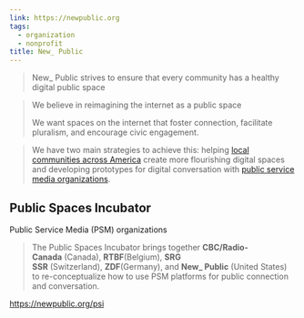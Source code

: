 ```yaml
---
link: https://newpublic.org
tags:
  - organization
  - nonprofit
title: New_ Public
---
```

> New_ Public strives to ensure that every community has a healthy digital public space


> We believe in reimagining the internet as a public space
> 
> We want spaces on the internet that foster connection, facilitate pluralism, and encourage civic engagement.

> We have two main strategies to achieve this: helping [local communities across America](https://newpublic.org/local-connection) create more flourishing digital spaces and developing prototypes for digital conversation with [public service media organizations](https://newpublic.org/psi).

## Public Spaces Incubator

Public Service Media (PSM) organizations 

> The Public Spaces Incubator brings together **CBC/Radio-Canada** (Canada), **RTBF**(Belgium), **SRG SSR** (Switzerland), **ZDF**(Germany), and **New_ Public** (United States) to re-conceptualize how to use PSM platforms for public connection and conversation.

<https://newpublic.org/psi>
